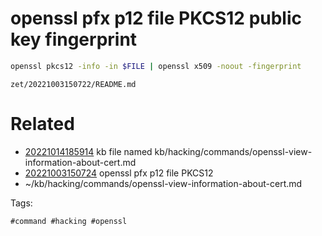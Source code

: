 # openssl pfx p12 file PKCS12 public key fingerprint
```bash
openssl pkcs12 -info -in $FILE | openssl x509 -noout -fingerprint
```

` zet/20221003150722/README.md `

# Related

- [20221014185914](/zet/20221014185914/README.md) kb file named kb/hacking/commands/openssl-view-information-about-cert.md
- [20221003150724](/zet/20221003150724/README.md) openssl pfx p12 file PKCS12
- ~/kb/hacking/commands/openssl-view-information-about-cert.md

Tags:

    #command #hacking #openssl 
